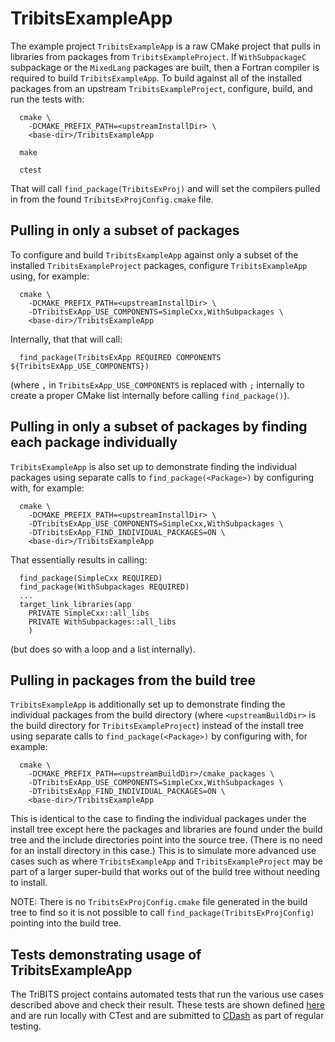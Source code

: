 # TribitsExampleApp

The example project `TribitsExampleApp` is a raw CMake project that pulls in
libraries from packages from `TribitsExampleProject`. If `WithSubpackageC` 
subpackage or the `MixedLang` packages are built, then a Fortran compiler 
is required to build `TribitsExampleApp`. To build against all of the 
installed packages from an upstream `TribitsExampleProject`, configure, 
build, and run the tests with:

```
  cmake \
    -DCMAKE_PREFIX_PATH=<upstreamInstallDir> \
    <base-dir>/TribitsExampleApp

  make

  ctest
```

That will call `find_package(TribitsExProj)` and will set the compilers
pulled in from the found `TribitsExProjConfig.cmake` file.


## Pulling in only a subset of packages

To configure and build `TribitsExampleApp` against only a subset of the
installed `TribitsExampleProject` packages, configure `TribitsExampleApp`
using, for example:

```
  cmake \
    -DCMAKE_PREFIX_PATH=<upstreamInstallDir> \
    -DTribitsExApp_USE_COMPONENTS=SimpleCxx,WithSubpackages \
    <base-dir>/TribitsExampleApp
```

Internally, that that will call:

```
  find_package(TribitsExApp REQUIRED COMPONENTS ${TribitsExApp_USE_COMPONENTS})
```

(where `,` in `TribitsExApp_USE_COMPONENTS` is replaced with `;` internally to
create a proper CMake list internally before calling `find_package()`).


## Pulling in only a subset of packages by finding each package individually

`TribitsExampleApp` is also set up to demonstrate finding the individual
packages using separate calls to `find_package(<Package>)` by configuring
with, for example:

```
  cmake \
    -DCMAKE_PREFIX_PATH=<upstreamInstallDir> \
    -DTribitsExApp_USE_COMPONENTS=SimpleCxx,WithSubpackages \
    -DTribitsExApp_FIND_INDIVIDUAL_PACKAGES=ON \
    <base-dir>/TribitsExampleApp
```  

That essentially results in calling:

```
  find_package(SimpleCxx REQUIRED)
  find_package(WithSubpackages REQUIRED)
  ...
  target_link_libraries(app
    PRIVATE SimpleCxx::all_libs
    PRIVATE WithSubpackages::all_libs
    )
```

(but does so with a loop and a list internally).


## Pulling in packages from the build tree

`TribitsExampleApp` is additionally set up to demonstrate finding the
individual packages from the build directory (where `<upstreamBuildDir>` is
the build directory for `TribitsExampleProject`) instead of the install tree
using separate calls to `find_package(<Package>)` by configuring with, for
example:

```
  cmake \
    -DCMAKE_PREFIX_PATH=<upstreamBuildDir>/cmake_packages \
    -DTribitsExApp_USE_COMPONENTS=SimpleCxx,WithSubpackages \
    -DTribitsExApp_FIND_INDIVIDUAL_PACKAGES=ON \
    <base-dir>/TribitsExampleApp
```  

This is identical to the case to finding the individual packages under the
install tree except here the packages and libraries are found under the build
tree and the include directories point into the source tree.  (There is no
need for an install directory in this case.)  This is to simulate more
advanced use cases such as where `TribitsExampleApp` and
`TribitsExampleProject` may be part of a larger super-build that works out of
the build tree without needing to install.

NOTE: There is no `TribitsExProjConfig.cmake` file generated in the build tree
to find so it is not possible to call `find_package(TribitsExProjConfig)`
pointing into the build tree.


## Tests demonstrating usage of TribitsExampleApp

The TriBITS project contains automated tests that run the various use cases
described above and check their result.  These tests are shown defined
[here](https://github.com/TriBITSPub/TriBITS/blob/master/test/core/ExamplesUnitTests/TribitsExampleApp_Tests.cmake)
and are run locally with CTest and are submitted to
[CDash](https://github.com/TriBITSPub/TriBITS/wiki/TriBITS-CDash-Dashboard) as
part of regular testing.

